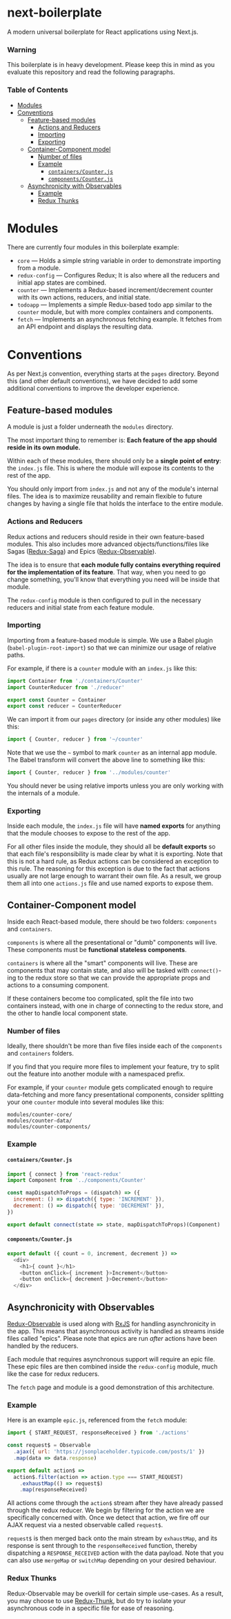 # next-boilerplate
A modern universal boilerplate for React applications using Next.js.

### Warning

This boilerplate is in heavy development. Please keep this in mind as you evaluate this repository and read the following paragraphs.

### Table of Contents

<!-- START doctoc generated TOC please keep comment here to allow auto update -->
<!-- DON'T EDIT THIS SECTION, INSTEAD RE-RUN doctoc TO UPDATE -->
<!-- https://github.com/thlorenz/doctoc -->

- [Modules](#modules)
- [Conventions](#conventions)
  - [Feature-based modules](#feature-based-modules)
    - [Actions and Reducers](#actions-and-reducers)
    - [Importing](#importing)
    - [Exporting](#exporting)
  - [Container-Component model](#container-component-model)
    - [Number of files](#number-of-files)
    - [Example](#example)
      - [`containers/Counter.js`](#containerscounterjs)
      - [`components/Counter.js`](#componentscounterjs)
  - [Asynchronicity with Observables](#asynchronicity-with-observables)
    - [Example](#example-1)
    - [Redux Thunks](#redux-thunks)

<!-- END doctoc generated TOC please keep comment here to allow auto update -->

# Modules

There are currently four modules in this boilerplate example:

* `core` — Holds a simple string variable in order to demonstrate importing from a module.
* `redux-config` — Configures Redux; It is also where all the reducers and initial app states are combined.
* `counter` — Implements a Redux-based increment/decrement counter with its own actions, reducers, and initial state.
* `todoapp` — Implements a simple Redux-based todo app similar to the `counter` module, but with more complex containers and components.
* `fetch` — Implements an asynchronous fetching example. It fetches from an API endpoint and displays the resulting data.

# Conventions

As per Next.js convention, everything starts at the `pages` directory. Beyond this (and other default conventions), we have decided to add some additional conventions to improve the developer experience.

## Feature-based modules

A module is just a folder underneath the `modules` directory.

The most important thing to remember is: **Each feature of the app should reside in its own module.**

Within each of these modules, there should only be a **single point of entry**: the `index.js` file. This is where the module will expose its contents to the rest of the app.

You should only import from `index.js` and not any of the module's internal files. The idea is to maximize reusability and remain flexible to future changes by having a single file that holds the interface to the entire module.

### Actions and Reducers

Redux actions and reducers should reside in their own feature-based modules. This also includes more advanced objects/functions/files like Sagas ([Redux-Saga](https://github.com/redux-saga/redux-saga)) and Epics ([Redux-Observable](https://github.com/redux-observable/redux-observable)).

The idea is to ensure that **each module fully contains everything required for the implementation of its feature**. That way, when you need to go change something, you'll know that everything you need will be inside that module.

The `redux-config` module is then configured to pull in the necessary reducers and initial state from each feature module.

### Importing

Importing from a feature-based module is simple. We use a Babel plugin (`babel-plugin-root-import`) so that we can minimize our usage of relative paths.

For example, if there is a `counter` module with an `index.js` like this:

```js
import Container from './containers/Counter'
import CounterReducer from './reducer'

export const Counter = Container
export const reducer = CounterReducer
```

We can import it from our `pages` directory (or inside any other modules) like this:

```js
import { Counter, reducer } from '~/counter'
```

Note that we use the `~` symbol to mark `counter` as an internal app module. The Babel transform will convert the above line to something like this:

```js
import { Counter, reducer } from '../modules/counter'
```

You should never be using relative imports unless you are only working with the internals of a module.

### Exporting

Inside each module, the `index.js` file will have **named exports** for anything that the module chooses to expose to the rest of the app.

For all other files inside the module, they should all be **default exports** so that each file's responsibility is made clear by what it is exporting. Note that this is not a hard rule, as Redux actions can be considered an exception to this rule. The reasoning for this exception is due to the fact that actions usually are not large enough to warrant their own file. As a result, we group them all into one `actions.js` file and use named exports to expose them.

## Container-Component model

Inside each React-based module, there should be two folders: `components` and `containers`.

`components` is where all the presentational or "dumb" components will live. These components must be **functional stateless components**.

`containers` is where all the "smart" components will live. These are components that may contain state, and also will be tasked with `connect()`-ing to the redux store so that we can provide the appropriate props and actions to a consuming component.

If these containers become too complicated, split the file into two containers instead, with one in charge of connecting to the redux store, and the other to handle local component state.

### Number of files

Ideally, there shouldn't be more than five files inside each of the `components` and `containers` folders.

If you find that you require more files to implement your feature, try to split out the feature into another module with a namespaced prefix.

For example, if your `counter` module gets complicated enough to require data-fetching and more fancy presentational components, consider splitting your one `counter` module into several modules like this:

```
modules/counter-core/
modules/counter-data/
modules/counter-components/
```

### Example

#### `containers/Counter.js`

```js
import { connect } from 'react-redux'
import Component from '../components/Counter'

const mapDispatchToProps = (dispatch) => ({
  increment: () => dispatch({ type: 'INCREMENT' }),
  decrement: () => dispatch({ type: 'DECREMENT' }),
})

export default connect(state => state, mapDispatchToProps)(Component)
```

#### `components/Counter.js`

```js
export default ({ count = 0, increment, decrement }) =>
  <div>
    <h1>{ count }</h1>
    <button onClick={ increment }>Increment</button>
    <button onClick={ decrement }>Decrement</button>
  </div>
```

## Asynchronicity with Observables

[Redux-Observable](https://github.com/redux-observable/redux-observable/) is used along with [RxJS](http://reactivex.io/rxjs/) for handling asynchronicity in the app. This means that asynchronous activity is handled as streams inside files called "epics". Please note that epics are run *after* actions have been handled by the reducers.

Each module that requires asynchronous support will require an epic file. These epic files are then combined inside the `redux-config` module, much like the case for redux reducers.

The `fetch` page and module is a good demonstration of this architecture.

### Example

Here is an example `epic.js`, referenced from the `fetch` module:

```js
import { START_REQUEST, responseReceived } from './actions'

const request$ = Observable
  .ajax({ url: 'https://jsonplaceholder.typicode.com/posts/1' })
  .map(data => data.response)

export default action$ =>
  action$.filter(action => action.type === START_REQUEST)
    .exhaustMap(() => request$)
    .map(responseReceived)
```

All actions come through the `action$` stream after they have already passed through the redux reducer. We begin by filtering for the action we are specifically concerned with. Once we detect that action, we fire off our AJAX request via a nested observable called `request$`.

`request$` is then merged back onto the main stream by `exhaustMap`, and its response is sent through to the `responseReceived` function, thereby dispatching a `RESPONSE_RECEIVED` action with the data payload. Note that you can also use `mergeMap` or `switchMap` depending on your desired behaviour.

### Redux Thunks

Redux-Observable may be overkill for certain simple use-cases. As a result, you may choose to use [Redux-Thunk](https://github.com/gaearon/redux-thunk), but do try to isolate your asynchronous code in a specific file for ease of reasoning.
